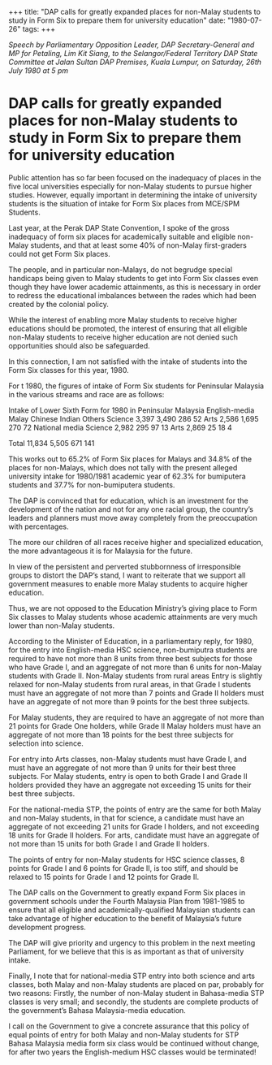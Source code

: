 +++ 
title: "DAP calls for greatly expanded places for non-Malay students to study in Form Six to prepare them for university education"
date: "1980-07-26"
tags:
+++

_Speech by Parliamentary Opposition Leader, DAP Secretary-General and MP for Petaling, Lim Kit Siang, to the Selangor/Federal Territory DAP State Committee at Jalan Sultan DAP Premises, Kuala Lumpur, on Saturday, 26th July 1980 at 5 pm_

# DAP calls for greatly expanded places for non-Malay students to study in Form Six to prepare them for university education

Public attention has so far been focused on the inadequacy of places in the five local universities especially for non-Malay students to pursue higher studies. However, equally important in determining the intake of university students is the situation of intake for Form Six places from MCE/SPM Students.</u>

Last year, at the Perak DAP State Convention, I spoke of the gross inadequacy of form six places for academically suitable and eligible non-Malay students, and that at least some 40% of non-Malay first-graders could not get Form Six places.

The people, and in particular non-Malays, do not begrudge special handicaps being given to Malay students to get into Form Six classes even though they have lower academic attainments, as this is necessary in order to redress the educational imbalances between the rades which had been created by the colonial policy.

While the interest of enabling more Malay students to receive higher educations should be promoted, the interest of ensuring that all eligible non-Malay students to receive higher education are not denied such opportunities should also be safeguarded.

In this connection, I am not satisfied with the intake of students into the Form Six classes for this year, 1980.

For t 1980, the figures of intake of Form Six students for Peninsular Malaysia in the various streams and race are as follows:

Intake of Lower Sixth Form for 1980 in Peninsular Malaysia
English-media		Malay		Chinese		Indian		Others
Science			3,397		3,490		286		  52
Arts			2,586		1,695		270		  72
National media
Science			2,982		295		97		  13
Arts			2,869		25		18		   4
	
Total		11,834		5,505		671		  141


This works out to 65.2% of Form Six places for Malays and 34.8% of the places for non-Malays, which does not tally with the present alleged university intake for 1980/1981 academic year of 62.3% for bumiputera students and 37.7% for non-bumiputera students.

The DAP is convinced that for education, which is an investment for the development of the nation and not for any one racial group, the country’s leaders and planners must move away completely from the preoccupation with percentages.

The more our children of all races receive higher and specialized education, the more advantageous it is for Malaysia for the future.

In view of the persistent and perverted stubbornness of irresponsible groups to distort the DAP’s stand, I want to reiterate that we support all government measures to enable more Malay students to acquire higher education.

Thus, we are not opposed to the Education Ministry’s giving place to Form Six classes to Malay students whose academic attainments are very much lower than non-Malay students.

According to the Minister of Education, in a parliamentary reply, for 1980, for the entry into English-media HSC science, non-bumiputra students are required to have not more than 8 units from three best subjects for those who have Grade I, and an aggregate of not more than 6 units for non-Malay students with Grade II. Non-Malay students from rural areas Entry is slightly relaxed for non-Malay students from rural areas, in that Grade I students must have an aggregate of not more than 7 points and Grade II holders must have an aggregate of not more than 9 points for the best three subjects.

For Malay students, they are required to have an aggregate of not more than 21 points for Grade One holders, while Grade II Malay holders must have an aggregate of not more than 18 points for the best three subjects for selection into science.

For entry into Arts classes, non-Malay students must have Grade I, and must have an aggregate of not more than 9 units for their best three subjects. For Malay students, entry is open to both Grade I and Grade II holders provided they have an aggregate not exceeding 15 units for their best three subjects.

For the national-media STP, the points of entry are the same for both Malay and non-Malay students, in that for science, a candidate must have an aggregate of not exceeding 21 units for Grade I holders, and not exceeding 18 units for Grade II holders. For arts, candidate must have an aggregate of not more than 15 units for both Grade I and Grade II holders.

The points of entry for non-Malay students for HSC science classes, 8 points for Grade I and 6 points for Grade II, is too stiff, and should be relaxed to 15 points for Grade I and 12 points for Grade II.

The DAP calls on the Government to greatly expand Form Six places in government schools under the Fourth Malaysia Plan from 1981-1985 to ensure that all eligible and academically-qualified Malaysian students can take advantage of higher education to the benefit of Malaysia’s future development progress.

The DAP will give priority and urgency to this problem in the next meeting Parliament, for we believe that this is as important as that of university intake.

Finally, I note that for national-media STP entry into both science and arts classes, both Malay and non-Malay students are placed on par, probably for two reasons: Firstly, the number of non-Malay student in Bahasa-media STP classes is very small; and secondly, the students are complete products of the government’s Bahasa Malaysia-media education.

I call on the Government to give a concrete assurance that this policy of equal points of entry for both Malay and non-Malay students for STP Bahasa Malaysia media form six class would be continued without change, for after two years the English-medium HSC classes would be terminated!
 
